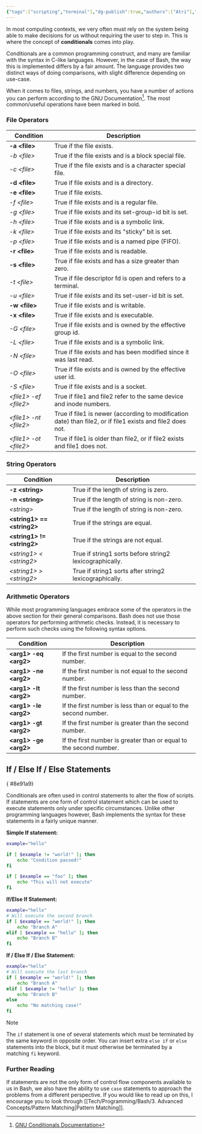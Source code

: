 ```yaml
---
{"tags":["scripting","terminal"],"dg-publish":true,"authors":["Atri"],"permalink":"/tech/programming/bash/2-basic-concepts/2-5-conditionals/","dgPassFrontmatter":true,"created":"2024-03-06T15:07:06.136-05:00","updated":"2024-03-08T03:26:39.460-05:00"}
---
```


In most computing contexts, we very often must rely on the system being able to make decisions for us without requiring the user to step in. This is where the concept of **conditionals** comes into play.

Conditionals are a common programming construct, and many are familiar with the syntax in C-like languages. However, in the case of Bash, the way this is implemented differs by a fair amount. The language provides two distinct ways of doing comparisons, with slight difference depending on use-case. 

When it comes to files, strings, and numbers, you have a number of actions you can perform according to the GNU Documentation[^1]. The most common/useful operations have been marked in bold.

### File Operators

| Condition               | Description                                                                                                |
| ----------------------- | ---------------------------------------------------------------------------------------------------------- |
| **-a \<file>**          | True if the file exists.                                                                                   |
| *-b \<file>*            | True if the file exists and is a block special file.                                                       |
| *-c \<file>*            | True if the file exists and is a character special file.                                                   |
| **-d \<file>**          | True if file exists and is a directory.                                                                    |
| **-e \<file>**          | True if file exists.                                                                                       |
| *-f \<file>*            | True if file exists and is a regular file.                                                                 |
| *-g \<file>*            | True if file exists and its set-group-id bit is set.                                                       |
| *-h \<file>*            | True if file exists and is a symbolic link.                                                                |
| *-k \<file>*            | True if file exists and its "sticky" bit is set.                                                           |
| *-p \<file>*            | True if file exists and is a named pipe (FIFO).                                                            |
| **-r \<file>**          | True if file exists and is readable.                                                                       |
| **-s \<file>**          | True if file exists and has a size greater than zero.                                                      |
| *-t \<file>*            | True if file descriptor fd is open and refers to a terminal.                                               |
| *-u \<file>*            | True if file exists and its set-user-id bit is set.                                                        |
| **-w \<file>**          | True if file exists and is writable.                                                                       |
| **-x \<file>**          | True if file exists and is executable.                                                                     |
| *-G \<file>*            | True if file exists and is owned by the effective group id.                                                |
| *-L \<file>*            | True if file exists and is a symbolic link.                                                                |
| *-N \<file>*            | True if file exists and has been modified since it was last read.                                          |
| *-O \<file>*            | True if file exists and is owned by the effective user id.                                                 |
| *-S \<file>*            | True if file exists and is a socket.                                                                       |
| *\<file1> -ef \<file2>* | True if file1 and file2 refer to the same device and inode numbers.                                        |
| *\<file1> -nt \<file2>* | True if file1 is newer (according to modification date) than file2, or if file1 exists and file2 does not. |
| *\<file1> -ot \<file2>* | True if file1 is older than file2, or if file2 exists and file1 does not.                                  |
### String Operators

| Condition                     | Description                                             |
| ----------------------------- | ------------------------------------------------------- |
| **-z \<string>**              | True if the length of string is zero.                   |
| **-n \<string>**              | True if the length of string is non-zero.               |
| *\<string>*                   | True if the length of string is non-zero.               |
| **\<string1> == \<string2>**  | True if the strings are equal.                          |
| **\<string1> != \<string2>**  | True if the strings are not equal.                      |
| *\<string1> < \<string2>*     | True if string1 sorts before string2 lexicographically. |
| *\<string1> > \<string2>*<br> | True if string1 sorts after string2 lexicographically.  |
### Arithmetic Operators

While most programming languages embrace some of the operators in the above section for their general comparisons. Bash does not use those operators for performing arithmetic checks. Instead, it is necessary to perform such checks using the following syntax options.

| Condition               | Description                                                        |
| ----------------------- | ------------------------------------------------------------------ |
| **\<arg1> -eq \<arg2>** | If the first number is equal to the second number.                 |
| **\<arg1> -ne \<arg2>** | If the first number is not equal to the second number.             |
| **\<arg1> -lt \<arg2>** | If the first number is less than the second number.                |
| **\<arg1> -le \<arg2>** | If the first number is less than or equal to the second number.    |
| **\<arg1> -gt \<arg2>** | If the first number is greater than the second number.             |
| **\<arg1> -ge \<arg2>** | If the first number is greater than or equal to the second number. |

## If / Else If / Else Statements
{ #8e91a9}


Conditionals are often used in control statements to alter the flow of scripts. If statements are one form of control statement which can be used to execute statements only under specific circumstances. Unlike other programming languages however, Bash implements the syntax for these statements in a fairly unique manner.

**Simple If statement:**

```bash
example="hello"

if [ $example != "world!" ]; then
	echo "Condition passed!"
fi

if [ $example == "foo" ]; then
	echo "This will not execute"
fi
```

**If/Else If Statement:**

```bash
example="hello"
# Will execute the second branch
if [ $example == "world!" ]; then
	echo "Branch A"
elif [ $example == "hello" ]; then
	echo "Branch B"
fi
```

**If / Else If / Else Statement:**

```bash
example="hello"
# Will execute the last branch
if [ $example == "world!" ]; then
	echo "Branch A"
elif [ $example != "hello" ]; then
	echo "Branch B"
else
	echo "No matching case!"
fi
```

> [!note] 
The `if` statement is one of several statements which must be terminated by the same keyword in opposite order. You can insert extra `else if` or `else` statements into the block, but it must otherwise be terminated by a matching `fi` keyword.
### Further Reading

If statements are not the only form of control flow components available to us in Bash, we also have the ability to use `case` statements to approach the problems from a different perspective. If you would like to read up on this, I encourage you to look through [[Tech/Programming/Bash/3. Advanced Concepts/Pattern Matching\|Pattern Matching]].

[^1]: [GNU Conditionals Documentation](https://www.gnu.org/software/bash/manual/html_node/Bash-Conditional-Expressions.html)